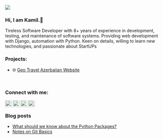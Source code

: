 ![](https://visitor-badge.laobi.icu/badge?page_id=KamilRAliyev.KamilRAliyev)

### Hi, I am Kamil.👋
Tireless Software Developer with 8+ years of experience in development, testing, and maintenance of software systems. Providing web development with Django, automation with Python. Keen on details, willing to learn new technologies, and passionate about StartUPs

### Projects:
 - :globe_with_meridians: [Geo Travel Azerbaijan Website](geotravel)
 
<br>

### Connect with me:

[<img align="left" alt="Kamil's Gmail" width="22px" src="https://cdn.jsdelivr.net/npm/simple-icons@3.4.0/icons/gmail.svg" />][gmail]
[<img align="left" alt="Kamil's Twitter" width="22px" src="https://cdn.jsdelivr.net/npm/simple-icons@v3/icons/twitter.svg" />][twitter]
[<img align="left" alt="Kamil's LinkedIn" width="22px" src="https://cdn.jsdelivr.net/npm/simple-icons@v3/icons/linkedin.svg" />][linkedin]
[<img align="left" alt="Kamil's Dev.To" width="22px" src="https://cdn.jsdelivr.net/npm/simple-icons@3.4.0/icons/dev-dot-to.svg" />][devto]

<br />


### Blog posts
<!-- BLOG-POST-LIST:START -->
- [What should we know about the Python Packages?](https://dev.to/kamilraliyev/what-should-we-know-about-the-python-packages-19i1)
- [Notes on Git Basics](https://dev.to/kamilraliyev/notes-on-git-basics-495i)
<!-- BLOG-POST-LIST:END -->

[twitter]: https://twitter.com/KamilRAliyev
[linkedin]: https://www.linkedin.com/in/aliyevk/
[devto]: https://dev.to/kamilraliyev
[gmail]: mailto:kamilraliyev@gmail.com
